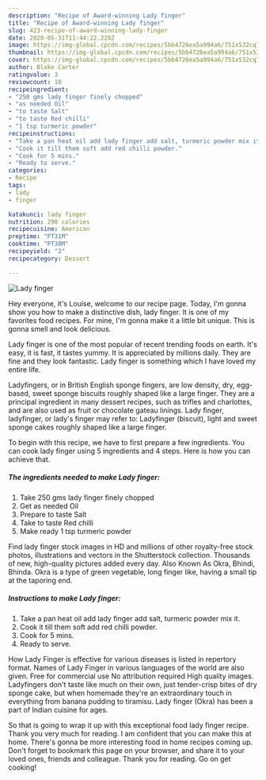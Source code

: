 ```yaml
---
description: "Recipe of Award-winning Lady finger"
title: "Recipe of Award-winning Lady finger"
slug: 423-recipe-of-award-winning-lady-finger
date: 2020-05-31T11:44:22.228Z
image: https://img-global.cpcdn.com/recipes/5bb4726ea5a994a6/751x532cq70/lady-finger-recipe-main-photo.jpg
thumbnail: https://img-global.cpcdn.com/recipes/5bb4726ea5a994a6/751x532cq70/lady-finger-recipe-main-photo.jpg
cover: https://img-global.cpcdn.com/recipes/5bb4726ea5a994a6/751x532cq70/lady-finger-recipe-main-photo.jpg
author: Blake Carter
ratingvalue: 3
reviewcount: 10
recipeingredient:
- "250 gms lady finger finely chopped"
- "as needed Oil"
- "to taste Salt"
- "to taste Red chilli"
- "1 tsp turmeric powder"
recipeinstructions:
- "Take a pan heat oil add lady finger add salt, turmeric powder mix it."
- "Cook it till them soft add red chilli powder."
- "Cook for 5 mins."
- "Ready to serve."
categories:
- Recipe
tags:
- lady
- finger

katakunci: lady finger 
nutrition: 298 calories
recipecuisine: American
preptime: "PT31M"
cooktime: "PT38M"
recipeyield: "2"
recipecategory: Dessert

---
```



![Lady finger](https://img-global.cpcdn.com/recipes/5bb4726ea5a994a6/751x532cq70/lady-finger-recipe-main-photo.jpg)

Hey everyone, it's Louise, welcome to our recipe page. Today, I'm gonna show you how to make a distinctive dish, lady finger. It is one of my favorites food recipes. For mine, I'm gonna make it a little bit unique. This is gonna smell and look delicious.

Lady finger is one of the most popular of recent trending foods on earth. It's easy, it is fast, it tastes yummy. It is appreciated by millions daily. They are fine and they look fantastic. Lady finger is something which I have loved my entire life.

Ladyfingers, or in British English sponge fingers, are low density, dry, egg-based, sweet sponge biscuits roughly shaped like a large finger. They are a principal ingredient in many dessert recipes, such as trifles and charlottes, and are also used as fruit or chocolate gateau linings. Lady finger, ladyfinger, or lady&#39;s finger may refer to: Ladyfinger (biscuit), light and sweet sponge cakes roughly shaped like a large finger.


To begin with this recipe, we have to first prepare a few ingredients. You can cook lady finger using 5 ingredients and 4 steps. Here is how you can achieve that.

<!--inarticleads1-->

##### The ingredients needed to make Lady finger:

1. Take 250 gms lady finger finely chopped
1. Get as needed Oil
1. Prepare to taste Salt
1. Take to taste Red chilli
1. Make ready 1 tsp turmeric powder


Find lady finger stock images in HD and millions of other royalty-free stock photos, illustrations and vectors in the Shutterstock collection. Thousands of new, high-quality pictures added every day. Also Known As Okra, Bhindi, Bhinda. Okra is a type of green vegetable, long finger like, having a small tip at the taporing end. 

<!--inarticleads2-->

##### Instructions to make Lady finger:

1. Take a pan heat oil add lady finger add salt, turmeric powder mix it.
1. Cook it till them soft add red chilli powder.
1. Cook for 5 mins.
1. Ready to serve.


How Lady Finger is effective for various diseases is listed in repertory format. Names of Lady Finger in various languages of the world are also given. Free for commercial use No attribution required High quality images. Ladyfingers don&#39;t taste like much on their own, just tender-crisp bites of dry sponge cake, but when homemade they&#39;re an extraordinary touch in everything from banana pudding to tiramisu. Lady finger (Okra) has been a part of Indian cuisine for ages. 

So that is going to wrap it up with this exceptional food lady finger recipe. Thank you very much for reading. I am confident that you can make this at home. There's gonna be more interesting food in home recipes coming up. Don't forget to bookmark this page on your browser, and share it to your loved ones, friends and colleague. Thank you for reading. Go on get cooking!
